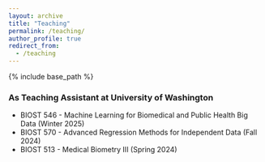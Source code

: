 ```yaml
---
layout: archive
title: "Teaching"
permalink: /teaching/
author_profile: true
redirect_from:
  - /teaching
---
```


{% include base_path %}

### As Teaching Assistant at University of Washington
- BIOST 546 - Machine Learning for Biomedical and Public Health Big Data (Winter 2025)
- BIOST 570 - Advanced Regression Methods for Independent Data (Fall 2024)
- BIOST 513 - Medical Biometry III (Spring 2024)
